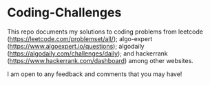 # Coding-Challenges
This repo documents my solutions to coding problems from leetcode (https://leetcode.com/problemset/all/); algo-expert (https://www.algoexpert.io/questions); algodaily (https://algodaily.com/challenges/daily); and hackerrank (https://www.hackerrank.com/dashboard) among other websites. 

I am open to any feedback and comments that you may have!
